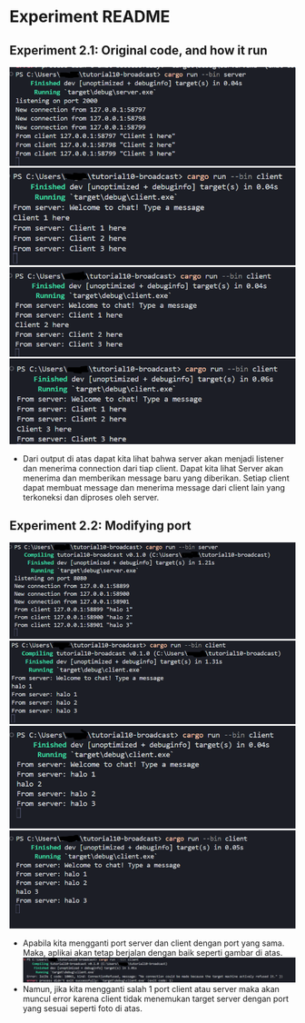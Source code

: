 # Experiment README
## Experiment 2.1: Original code, and how it run
![alt text](runserver.png)  
![alt text](client1.png)  
![alt text](client2.png)  
![alt text](client3.png)  
- Dari output di atas dapat kita lihat bahwa server akan menjadi listener dan menerima connection dari tiap client. Dapat kita lihat Server akan menerima dan memberikan message baru yang diberikan. Setiap client dapat membuat message dan menerima message dari client lain yang terkoneksi dan diproses oleh server.

## Experiment 2.2: Modifying port
![alt text](runserver2.png)  
![alt text](client1.2.png)  
![alt text](client2.2.png)  
![alt text](client3.2.png)  
- Apabila kita mengganti port server dan client dengan port yang sama. Maka, aplikai akan tetap berjalan dengan baik seperti gambar di atas.
![alt text](error.png)  
- Namun, jika kita mengganti salah 1 port client atau server maka akan muncul error karena client tidak menemukan target server dengan port yang sesuai seperti foto di atas.
